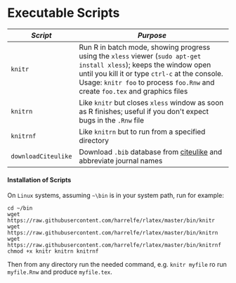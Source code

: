 # Executable Scripts

|*Script*|*Purpose*|
--------|--------
| `knitr` | Run R in batch mode, showing progress using the `xless` viewer (`sudo apt-get install xless`); keeps the window open until you kill it or type `ctrl-c` at the console.  Usage: `knitr foo` to process `foo.Rnw` and create `foo.tex` and graphics files |
| `knitrn` | Like `knitr` but closes `xless` window as soon as R finishes; useful if you don't expect bugs in the `.Rnw` file |
| `knitrnf` | Like `knitrn` but to run from a specified directory |
| `downloadCiteulike` | Download `.bib` database from [citeulike](http://citeulike.org) and abbreviate journal names |

#### Installation of Scripts
On `Linux` systems, assuming `~\bin` is in your system path, run for example:

```
cd ~/bin
wget https://raw.githubusercontent.com/harrelfe/rlatex/master/bin/knitr
wget https://raw.githubusercontent.com/harrelfe/rlatex/master/bin/knitrn
wget https://raw.githubusercontent.com/harrelfe/rlatex/master/bin/knitrnf
chmod +x knitr knitrn knitrnf
```

Then from any directory run the needed command, e.g. `knitr myfile` ro run `myfile.Rnw` and produce `myfile.tex`.
